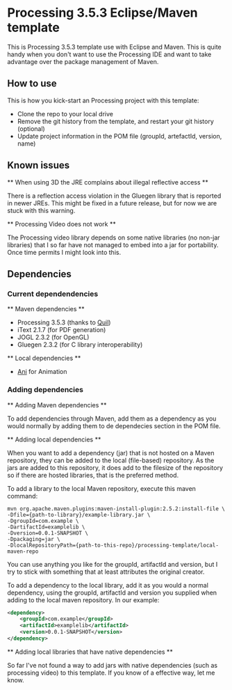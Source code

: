 # Processing 3.5.3 Eclipse/Maven template

This is Processing 3.5.3 template use with Eclipse and Maven. This is quite handy when
you don't want to use the Processing IDE and want to take advantage over the package
management of Maven. 

## How to use

This is how you kick-start an Processing project with this template:

* Clone the repo to your local drive
* Remove the git history from the template, and restart your git history (optional)
* Update project information in the POM file (groupId, artefactId, version, name)

## Known issues

** When using 3D the JRE complains about illegal reflective access **

There is a reflection access violation in the Gluegen library that is reported in newer 
JREs. This might be fixed in a future release, but for now we are stuck with this
warning.

**  Processing Video does not work ** 

The Processing video library depends on some native libraries (no non-jar libraries)
that I so far have not managed to embed into a jar for portability. Once time permits
I might look into this.

## Dependencies

### Current dependendencies

** Maven dependencies **

* Processing 3.5.3 (thanks to [Quil](http://quil.info/))
* iText 2.1.7 (for PDF generation)
* JOGL 2.3.2 (for OpenGL)
* Gluegen 2.3.2 (for C library interoperability)
 
** Local dependencies **

* [Ani](http://www.looksgood.de/libraries/Ani/) for Animation


### Adding dependencies

** Adding Maven dependencies **

To add dependencies through Maven, add them as a dependency as you would normally by adding
them to de dependecies section in the POM file.

** Adding local dependencies **

When you want to add a dependency (jar) that is not hosted on a Maven repository, they can be added 
to the local (file-based) repository. As the jars are added to this repository, it does
add to the filesize of the repository so if there are hosted libraries, that is the preferred
method. 

To add a library to the local Maven repository, execute this maven command:

```console
mvn org.apache.maven.plugins:maven-install-plugin:2.5.2:install-file \
-Dfile={path-to-library}/example-library.jar \
-DgroupId=com.example \
-DartifactId=examplelib \ 
-Dversion=0.0.1-SNAPSHOT \
-Dpackaging=jar \
-DlocalRepositoryPath={path-to-this-repo}/processing-template/local-maven-repo 
```

You can use anything you like for the groupId, artifactId and version, but I try to
stick with something that at least attributes the original creator. 

To add a dependency to the local library, add it as you would a normal dependency,
using the groupId, artifactId and version you supplied when adding to the local
maven repository. In our example:

```xml
<dependency>
	<groupId>com.example</groupId>
	<artifactId>examplelib</artifactId>
	<version>0.0.1-SNAPSHOT</version>
</dependency>
```

** Adding local libraries that have native dependencies **

So far I've not found a way to add jars with native dependencies (such as processing video)
 to this template. If you know of a effective way, let me know.